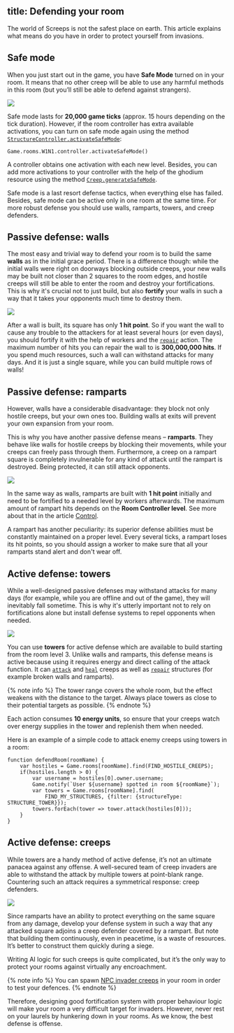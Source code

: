 title: Defending your room
---

The world of Screeps is not the safest place on earth. This article explains what means do you have in order to protect yourself from invasions.

## Safe mode

When you just start out in the game, you have **Safe Mode** turned on in your room. It means that no other creep will be able to use any harmful methods in this room (but you’ll still be able to defend against strangers).

![](img/safe_mode.png)

Safe mode lasts for **20,000 game ticks** (approx. 15 hours depending on the tick duration). However, if the room controller has extra available activations, you can turn on safe mode again using the method [`StructureController.activateSafeMode`](/api/#StructureController.activateSafeMode):

    Game.rooms.W1N1.controller.activateSafeMode()

A controller obtains one activation with each new level. Besides, you can add more activations to your controller with the help of the ghodium resource using the method [`Creep.generateSafeMode`](/api/#Creep.generateSafeMode).

Safe mode is a last resort defense tactics, when everything else has failed. Besides, safe mode can be active only in one room at the same time. For more robust defense you should use walls, ramparts, towers, and creep defenders.

## Passive defense: walls

The most easy and trivial way to defend your room is to build the same **walls** as in the initial grace period. There is a difference though: while the initial walls were right on doorways blocking outside creeps, your new walls may be built not closer than 2 squares to the room edges, and hostile creeps will still be able to enter the room and destroy your fortifications. This is why it's crucial not to just build, but also **fortify** your walls in such a way that it takes your opponents much time to destroy them.

![](img/defense1.png)

After a wall is built, its square has only **1 hit point**. So if you want the wall to cause any trouble to the attackers for at least several hours (or even days), you should fortify it with the help of workers and the [`repair`](/api/#Creep.repair) action. The maximum number of hits you can repair the wall to is **300,000,000 hits**. If you spend much resources, such a wall can withstand attacks for many days. And it is just a single square, while you can build multiple rows of walls!

## Passive defense: ramparts

However, walls have a considerable disadvantage: they block not only hostile creeps, but your own ones too. Building walls at exits will prevent your own expansion from your room.

This is why you have another passive defense means – **ramparts**. They behave like walls for hostile creeps by blocking their movements, while your creeps can freely pass through them. Furthermore, a creep on a rampart square is completely invulnerable for any kind of attack until the rampart is destroyed. Being protected, it can still attack opponents.

![](img/defense2.png)

In the same way as walls, ramparts are built with **1 hit point** initially and need to be fortified to a needed level by workers afterwards. The maximum amount of rampart hits depends on the **Room Controller level**. See more about that in the article [Control](/control.html).

A rampart has another peculiarity: its superior defense abilities must be constantly maintained on a proper level. Every several ticks, a rampart loses its hit points, so you should assign a worker to make sure that all your ramparts stand alert and don't wear off.

## Active defense: towers

While a well-designed passive defenses may withstand attacks for many days (for example, while you are offline and out of the game), they will inevitably fall sometime. This is why it's utterly important not to rely on fortifications alone but install defense systems to repel opponents when needed.

![](img/defense3.png)

You сan use **towers** for active defense which are available to build starting from the room level 3. Unlike walls and ramparts, this defense means is active because using it requires energy and direct calling of the attack function. It can [`attack`](/api/#Creep.attack) and [`heal`](/api/#Creep.heal) creeps as well as [`repair`](/api/#Creep.repair) structures (for example broken walls and ramparts).

{% note info %}
The tower range covers the whole room, but the effect weakens with the distance to the target. Always place towers as close to their potential targets as possible.
{% endnote %}

Each action consumes **10 energy units**, so ensure that your creeps watch over energy supplies in the tower and replenish them when needed.   

Here is an example of a simple code to attack enemy creeps using towers in a room:

    function defendRoom(roomName) {
        var hostiles = Game.rooms[roomName].find(FIND_HOSTILE_CREEPS);
        if(hostiles.length > 0) {
            var username = hostiles[0].owner.username;
            Game.notify(`User ${username} spotted in room ${roomName}`);
            var towers = Game.rooms[roomName].find(
                FIND_MY_STRUCTURES, {filter: {structureType: STRUCTURE_TOWER}});
            towers.forEach(tower => tower.attack(hostiles[0]));
        }
    }

## Active defense: creeps

While towers are a handy method of active defense, it’s not an ultimate panacea against any offense. A well-secured team of creep invaders are able to withstand the attack by multiple towers at point-blank range. Countering such an attack requires a symmetrical response: creep defenders.

![](img/defense4.png)

Since ramparts have an ability to protect everything on the same square from any damage, develop your defense system in such a way that any attacked square adjoins a creep defender covered by a rampart. But note that building them continuously, even in peacetime, is a waste of resources. It’s better to construct them quickly during a siege.

Writing AI logic for such creeps is quite complicated, but it’s the only way to protect your rooms against virtually any encroachment.

{% note info %}
You can spawn [NPC invader creeps](/invaders.html) in your room in order to test your defences.
{% endnote %}

Therefore, designing good fortification system with proper behaviour logic will make your room a very difficult target for invaders. However, never rest on your laurels by hunkering down in your rooms. As we know, the best defense is offense.
